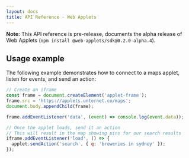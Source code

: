 ```yaml
---
layout: docs
title: API Reference - Web Applets
---
```


**Note:** This API reference is pre-release, documents the alpha release of Web Applets (`npm install @web-applets/sdk@0.2.0-alpha.4`).

## Usage example

The following example demonstrates how to connect to a maps applet, listen for events, and send an action:

```js
// Create an iframe
const frame = document.createElement('applet-frame');
frame.src = 'https://applets.unternet.co/maps';
document.body.appendChild(frame);

frame.addEventListener('data', (event) => console.log(event.data));

// Once the applet loads, send it an action
// This will result in the map showing pins for our search results
iframe.addEventListener('load', () => {
  applet.sendAction('search', { q: 'breweries in sydney' });
});
```
